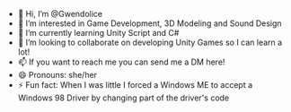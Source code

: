 - 👋 Hi, I’m @Gwendolice
- 👀 I’m interested in Game Development, 3D Modeling and Sound Design
- 🌱 I’m currently learning Unity Script and C#
- 💞️ I’m looking to collaborate on developing Unity Games so I can learn a lot!
- 📫 If you want to reach me you can send me a DM here!
- 😄 Pronouns: she/her
- ⚡ Fun fact: When I was little I forced a Windows ME to accept a Windows 98 Driver by changing part of the driver's code

<!---
Gwendolice/Gwendolice is a ✨ special ✨ repository because its `README.md` (this file) appears on your GitHub profile.
You can click the Preview link to take a look at your changes.
--->
